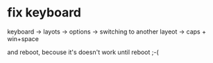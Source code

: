 # fix keyboard

keyboard -> layots -> options -> switching to another layeot -> caps + win+space

and reboot, becouse it's doesn't work until reboot ;-(

